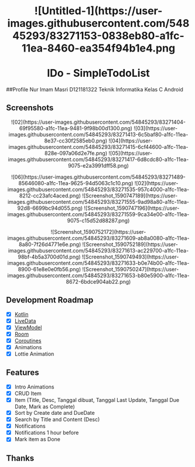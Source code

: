 <h1 align="center">
<br>
  ![Untitled-1](https://user-images.githubusercontent.com/54845293/83271153-0838eb80-a1fc-11ea-8460-ea354f94b1e4.png
<br>
<br>
IDo - SimpleTodoList
</h1>

##Profile
Nur Imam Masri
D121181322
Teknik Informatika
Kelas C Android

## Screenshots

<p align="center">
![02](https://user-images.githubusercontent.com/54845293/83271404-69f95580-a1fc-11ea-9481-9f98b00d1300.png)
![03](https://user-images.githubusercontent.com/54845293/83271413-6c5baf80-a1fc-11ea-8e37-cc30f2585eb0.png)
![04](https://user-images.githubusercontent.com/54845293/83271415-6cf44600-a1fc-11ea-828e-097a06d2e7fe.png)
![05](https://user-images.githubusercontent.com/54845293/83271417-6d8cdc80-a1fc-11ea-9075-e2a3991dff58.png)
</p>

<p align="center">
  ![06](https://user-images.githubusercontent.com/54845293/83271489-85646080-a1fc-11ea-9625-94d5063c1c10.png)
![02](https://user-images.githubusercontent.com/54845293/83271535-957c4000-a1fc-11ea-8212-cc23afc4aced.png)
![Screenshot_1590747189](https://user-images.githubusercontent.com/54845293/83271555-9ad98a80-a1fc-11ea-92d8-6699bc94d055.png)
![Screenshot_1590747196](https://user-images.githubusercontent.com/54845293/83271559-9ca34e00-a1fc-11ea-9075-c15d52d88287.png)</p>

<p align="center">
![Screenshot_1590752172](https://user-images.githubusercontent.com/54845293/83271609-ab8a0080-a1fc-11ea-8a80-7f26d4771e6e.png)
![Screenshot_1590752189](https://user-images.githubusercontent.com/54845293/83271613-ac229700-a1fc-11ea-98bf-4b5a3700d01d.png)
![Screenshot_1590749493](https://user-images.githubusercontent.com/54845293/83271633-b0e74b00-a1fc-11ea-8900-61e8e0e0fb56.png)
![Screenshot_1590750247](https://user-images.githubusercontent.com/54845293/83271653-b80e5900-a1fc-11ea-8672-6bdce904ab22.png)
</p>

## Development Roadmap

- [x] [Kotlin](https://kotlinlang.org/)
- [x] [LiveData](https://developer.android.com/topic/libraries/architecture/livedata)
- [x] [ViewModel](https://developer.android.com/topic/libraries/architecture/viewmodel)
- [x] [Room](https://developer.android.com/topic/libraries/architecture/room)
- [x] [Coroutines](https://developer.android.com/topic/libraries/architecture/coroutines)
- [x] Animations
- [x] Lottie Animation

## Features

- [x] Intro Animations
- [x] CRUD Item
- [x] Item (Title, Desc, Tanggal dibuat, Tanggal Last Update, Tanggal Due Date, Mark as Complete)
- [x] Sort by Create date and DueDate
- [x] Search by Title and Content (Desc)
- [x] Notifications
- [x] Notifications 1 hour before
- [x] Mark item as Done

## Thanks


